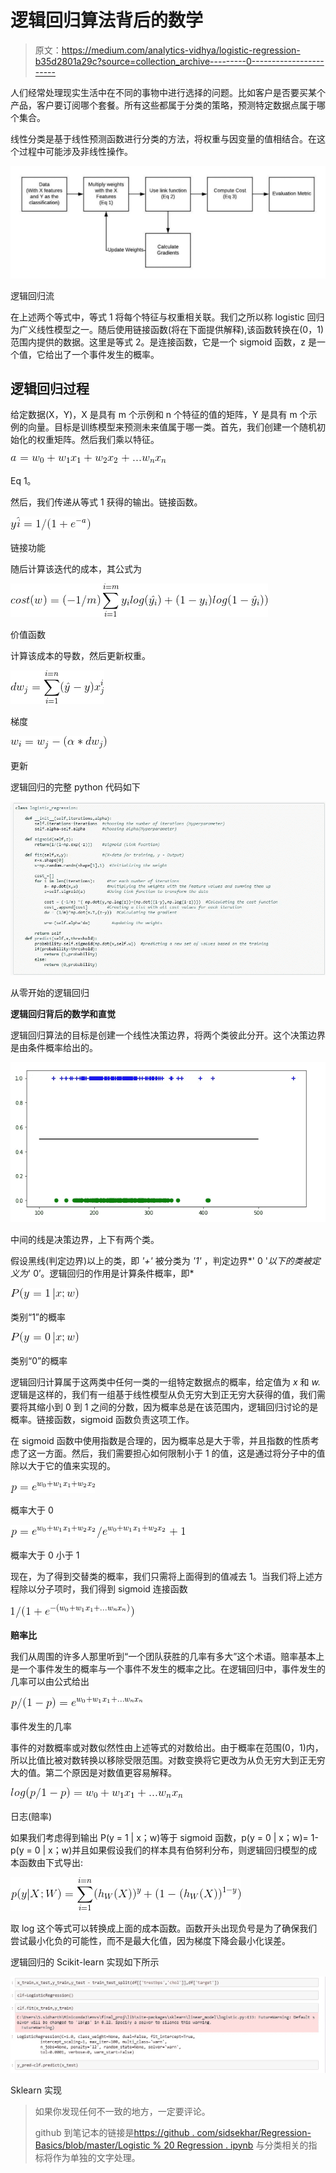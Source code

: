 # 逻辑回归算法背后的数学

> 原文：<https://medium.com/analytics-vidhya/logistic-regression-b35d2801a29c?source=collection_archive---------0----------------------->

人们经常处理现实生活中在不同的事物中进行选择的问题。比如客户是否要买某个产品，客户要订阅哪个套餐。所有这些都属于分类的策略，预测特定数据点属于哪个集合。

线性分类是基于线性预测函数进行分类的方法，将权重与因变量的值相结合。在这个过程中可能涉及非线性操作。

![](img/90b869c73b8272c13e8ba5d39e39ab51.png)

逻辑回归流

在上述两个等式中，等式 1 将每个特征与权重相关联。我们之所以称 logistic 回归为广义线性模型之一。随后使用链接函数(将在下面提供解释),该函数转换在(0，1)范围内提供的数据。这里是等式 2。是连接函数，它是一个 sigmoid 函数，z 是一个值，它给出了一个事件发生的概率。

## **逻辑回归过程**

给定数据(X，Y)，X 是具有 m 个示例和 n 个特征的值的矩阵，Y 是具有 m 个示例的向量。目标是训练模型来预测未来值属于哪一类。首先，我们创建一个随机初始化的权重矩阵。然后我们乘以特征。

![](img/3069692b1e6b2471bbe954546bdeff85.png)

Eq 1。

然后，我们传递从等式 1 获得的输出。链接函数。

![](img/733a08f0c4a382b9b408e5dce146ec79.png)

链接功能

随后计算该迭代的成本，其公式为

![](img/bf2cda13a90d94cd1f335067a78958b5.png)

价值函数

计算该成本的导数，然后更新权重。

![](img/a7d317e7bd44ab76e95073db74750b78.png)

梯度

![](img/a84d7f4fa7cb8cf117870b4d3b810fde.png)

更新

逻辑回归的完整 python 代码如下

![](img/0b69fffd08669a12d03070533cf4a6a5.png)

从零开始的逻辑回归

**逻辑回归背后的数学和直觉**

逻辑回归算法的目标是创建一个线性决策边界，将两个类彼此分开。这个决策边界是由条件概率给出的。

![](img/435464320701b504b4ffc7023496989e.png)

中间的线是决策边界，上下有两个类。

假设黑线(判定边界)以上的类，即 *'+'* 被分类为 *'1'* ，判定边界*' 0 '*以下的类被定义为*' 0’。逻辑回归的作用是计算条件概率，即*

![](img/bedbcbed0939eebdcc9259380e591462.png)

类别“1”的概率

![](img/d36dcaf397fe932d76f11c8878293c5b.png)

类别“0”的概率

逻辑回归计算属于这两类中任何一类的一组特定数据点的概率，给定值为 *x* 和 *w.* 逻辑是这样的，我们有一组基于线性模型从负无穷大到正无穷大获得的值，我们需要将其缩小到 0 到 1 之间的分数，因为概率总是在该范围内，逻辑回归讨论的是概率。链接函数，sigmoid 函数负责这项工作。

在 sigmoid 函数中使用指数是合理的，因为概率总是大于零，并且指数的性质考虑了这一方面。然后，我们需要担心如何限制小于 1 的值，这是通过将分子中的值除以大于它的值来实现的。

![](img/ea96df7697b29093141d2f9b59693ad7.png)

概率大于 0

![](img/ed227840aaf2e4bcc617417fd45d131f.png)

概率大于 0 小于 1

现在，为了得到交替类的概率，我们只需将上面得到的值减去 1。当我们将上述方程除以分子项时，我们得到 sigmoid 连接函数

![](img/d049da9e5cd8251b797e3cf6e03d2f8b.png)

**赔率比**

我们从周围的许多人那里听到“一个团队获胜的几率有多大”这个术语。赔率基本上是一个事件发生的概率与一个事件不发生的概率之比。在逻辑回归中，事件发生的几率可以由公式给出

![](img/27aed981f9ac1818e3dbfac64bdcf59e.png)

事件发生的几率

事件的对数概率或对数似然性由上述等式的对数给出。由于概率在范围(0，1)内，所以比值比被对数转换以移除受限范围。对数变换将它更改为从负无穷大到正无穷大的值。第二个原因是对数值更容易解释。

![](img/3bbc2317cc7af80c63909334bc8d1dce.png)

日志(赔率)

如果我们考虑得到输出 P(y = 1 | x；w)等于 sigmoid 函数，p(y = 0 | x；w)= 1-p(y = 0 | x；w)并且如果假设我们的样本具有伯努利分布，则逻辑回归模型的成本函数由下式导出:

![](img/d3150e7f56ae9086714d604c0cf165b5.png)

取 log 这个等式可以转换成上面的成本函数。函数开头出现负号是为了确保我们尝试最小化负的可能性，而不是最大化值，因为梯度下降会最小化误差。

逻辑回归的 Scikit-learn 实现如下所示

![](img/b444c235a69fadb7bde4f9519f6dda53.png)

Sklearn 实现

> 如果你发现任何不一致的地方，一定要评论。
> 
> github 到笔记本的链接是[https://github . com/sidsekhar/Regression-Basics/blob/master/Logistic % 20 Regression . ipynb](https://github.com/sidsekhar/Regression-Basics/blob/master/Logistic%20Regression.ipynb)
> 与分类相关的指标将作为单独的文字处理。